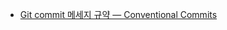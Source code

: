 - [Git commit 메세지 규약 — Conventional Commits](https://medium.com/hashbox/git-commit-%EB%A9%94%EC%84%B8%EC%A7%80-%EA%B7%9C%EC%B9%99-conventional-commits-71710f7f53c)